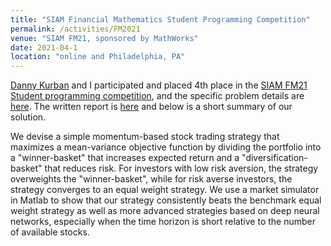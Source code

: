 ```yaml
---
title: "SIAM Financial Mathematics Student Programming Competition"
permalink: /activities/FM2021
venue: "SIAM FM21, sponsored by MathWorks"
date: 2021-04-1
location: "online and Philadelphia, PA"
---
```

[Danny Kurban](https://www.dannykurban.com/) and I participated and placed 4th place in the [SIAM FM21 Student programming competition](https://www.siam.org/conferences/cm/program/special-events/fm21-special-events), and the specific problem details are [here](https://github.com/SIAM-FM21-PC/MathWorks/blob/main/README.md). The written report is [here](https://drive.google.com/file/d/1s1NOncvz1tWwdz8yiK24COhBbbwEYP2G/view) and below is a short summary of our solution.

We devise a simple momentum-based stock trading strategy that maximizes a mean-variance objective function by dividing the portfolio into a "winner-basket" that increases expected return and a "diversification-basket" that reduces risk. For investors with low risk aversion, the strategy overweights the "winner-basket", while for risk averse investors, the strategy converges to an equal weight strategy. We use a market simulator in Matlab to show that our strategy consistently beats the benchmark equal weight strategy as well as more advanced strategies based on deep neural networks, especially when the time horizon is short relative to the number of available stocks.